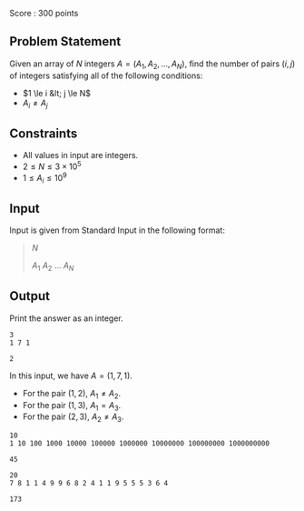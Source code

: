 Score : $300$ points

## Problem Statement

Given an array of $N$ integers $A=(A_1,A_2,...,A_N)$, find the number of pairs $(i,j)$ of integers satisfying all of the following conditions:

- $1 \le i &lt; j \le N$
- $A_i \neq A_j$

## Constraints

- All values in input are integers.
- $2 \le N \le 3 \times 10^5$
- $1 \le A_i \le 10^9$

## Input

Input is given from Standard Input in the following format:

> $N$
> 
> $A_1$ $A_2$ $\dots$ $A_N$

## Output

Print the answer as an integer.

```input1
3
1 7 1
```

```output1
2
```

In this input, we have $A=(1,7,1)$.

- For the pair $(1,2)$, $A_1 \neq A_2$.
- For the pair $(1,3)$, $A_1 = A_3$.
- For the pair $(2,3)$, $A_2 \neq A_3$.

```input2
10
1 10 100 1000 10000 100000 1000000 10000000 100000000 1000000000
```

```output2
45
```

```input3
20
7 8 1 1 4 9 9 6 8 2 4 1 1 9 5 5 5 3 6 4
```

```output3
173
```